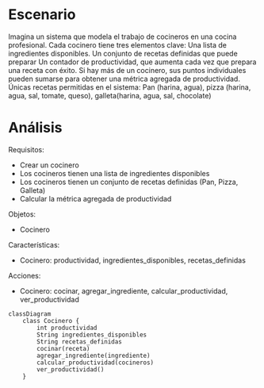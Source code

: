 # Escenario
Imagina un sistema que modela el trabajo de cocineros en una cocina profesional.
Cada cocinero tiene tres elementos clave:
Una lista de ingredientes disponibles.
Un conjunto de recetas definidas que puede preparar
Un contador de productividad, que aumenta cada vez que prepara una receta con éxito. Si hay más de un cocinero, sus puntos individuales pueden sumarse para obtener una métrica agregada de productividad.
Únicas recetas permitidas en el sistema: Pan (harina, agua), pizza (harina, agua, sal, tomate, queso), galleta(harina, agua, sal, chocolate)

# Análisis

Requisitos:
- Crear un cocinero
- Los cocineros tienen una lista de ingredientes disponibles
- Los cocineros tienen un conjunto de recetas definidas (Pan, Pizza, Galleta)
- Calcular la métrica agregada de productividad

Objetos:
- Cocinero

Características:
- Cocinero: productividad, ingredientes_disponibles, recetas_definidas

Acciones:
- Cocinero: cocinar, agregar_ingrediente, calcular_productividad, ver_productividad 

```mermaid
classDiagram
    class Cocinero {
        int productividad
        String ingredientes_disponibles
        String recetas_definidas
        cocinar(receta)
        agregar_ingrediente(ingrediente)
        calcular_productividad(cocineros)
        ver_productividad()
    }
```